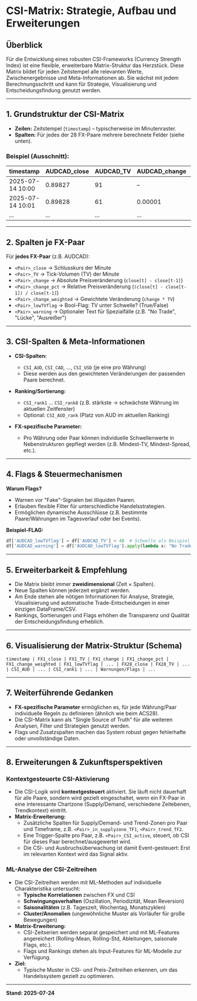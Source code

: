 # CSI-Matrix: Strategie, Aufbau und Erweiterungen

## Überblick

Für die Entwicklung eines robusten CSI-Frameworks (Currency Strength Index) ist eine flexible, erweiterbare Matrix-Struktur das Herzstück. Diese Matrix bildet für jeden Zeitstempel alle relevanten Werte, Zwischenergebnisse und Meta-Informationen ab. Sie wächst mit jedem Berechnungsschritt und kann für Strategie, Visualisierung und Entscheidungsfindung genutzt werden.

---

## 1. Grundstruktur der CSI-Matrix

- **Zeilen:** Zeitstempel (`timestamp`) – typischerweise im Minutenraster.
- **Spalten:** Für jedes der 28 FX-Paare mehrere berechnete Felder (siehe unten).

### Beispiel (Ausschnitt):

| timestamp           | AUDCAD_close | AUDCAD_TV | AUDCAD_change | AUDCAD_change_pct | AUDCAD_change_weighted | ... | EURUSD_close | EURUSD_TV | ... |
|---------------------|--------------|-----------|---------------|-------------------|------------------------|-----|--------------|-----------|-----|
| 2025-07-14 10:00    | 0.89827      | 91        |       –       |        –          |        –               | ... |   ...        | ...       | ... |
| 2025-07-14 10:01    | 0.89828      | 61        |   0.00001     |      0.0011%      |   0.00061              | ... |   ...        | ...       | ... |
| ...                 | ...          | ...       |   ...         |    ...            |    ...                 | ... |   ...        | ...       | ... |

---

## 2. Spalten je FX-Paar

Für **jedes FX-Paar** (z.B. AUDCAD):

- `<Pair>_close`             → Schlusskurs der Minute
- `<Pair>_TV`                → Tick-Volumen (TV) der Minute
- `<Pair>_change`            → Absolute Preisveränderung (`close[t] - close[t-1]`)
- `<Pair>_change_pct`        → Relative Preisveränderung (`(close[t] - close[t-1]) / close[t-1]`)
- `<Pair>_change_weighted`   → Gewichtete Veränderung (`change * TV`)
- `<Pair>_lowTVflag`         → Bool-Flag: TV unter Schwelle? (True/False)
- `<Pair>_warning`           → Optionaler Text für Spezialfälle (z.B. "No Trade", "Lücke", "Ausreißer")

---

## 3. CSI-Spalten & Meta-Informationen

- **CSI-Spalten:**  
  - `CSI_AUD`, `CSI_CAD`, ..., `CSI_USD` (je eine pro Währung)
  - Diese werden aus den gewichteten Veränderungen der passenden Paare berechnet.

- **Ranking/Sortierung:**  
  - `CSI_rank1` ... `CSI_rank8` (z.B. stärkste → schwächste Währung im aktuellen Zeitfenster)
  - Optional: `CSI_AUD_rank` (Platz von AUD im aktuellen Ranking)

- **FX-spezifische Parameter:**  
  - Pro Währung oder Paar können individuelle Schwellenwerte in Nebenstrukturen gepflegt werden (z.B. Mindest-TV, Mindest-Spread, etc.).

---

## 4. Flags & Steuermechanismen

**Warum Flags?**
- Warnen vor "Fake"-Signalen bei illiquiden Paaren.
- Erlauben flexible Filter für unterschiedliche Handelsstrategien.
- Ermöglichen dynamische Ausschlüsse (z.B. bestimmte Paare/Währungen im Tagesverlauf oder bei Events).

**Beispiel-FLAG:**
```python
df['AUDCAD_lowTVflag'] = df['AUDCAD_TV'] < 40  # Schwelle als Beispiel
df['AUDCAD_warning'] = df['AUDCAD_lowTVflag'].apply(lambda x: "No Trade (low TV)" if x else "")
```

---

## 5. Erweiterbarkeit & Empfehlung

- Die Matrix bleibt immer **zweidimensional** (Zeit × Spalten).
- Neue Spalten können jederzeit ergänzt werden.
- Am Ende stehen alle nötigen Informationen für Analyse, Strategie, Visualisierung und automatische Trade-Entscheidungen in einer einzigen DataFrame/CSV.
- Rankings, Sortierungen und Flags erhöhen die Transparenz und Qualität der Entscheidungsfindung erheblich.

---

## 6. Visualisierung der Matrix-Struktur (Schema)

```
timestamp | FX1_close | FX1_TV | FX1_change | FX1_change_pct | FX1_change_weighted | FX1_lowTVflag | ... | FX28_close | FX28_TV | ... | CSI_AUD | ... | CSI_rank1 | ... | Warnungen/Flags | ...
```

---

## 7. Weiterführende Gedanken

- **FX-spezifische Parameter** ermöglichen es, für jede Währung/Paar individuelle Regeln zu definieren (ähnlich wie beim ACS28).
- Die CSI-Matrix kann als "Single Source of Truth" für alle weiteren Analysen, Filter und Strategien genutzt werden.
- Flags und Zusatzspalten machen das System robust gegen fehlerhafte oder unvollständige Daten.

---

## 8. Erweiterungen & Zukunftsperspektiven

### Kontextgesteuerte CSI-Aktivierung

- Die CSI-Logik wird **kontextgesteuert** aktiviert. Sie läuft nicht dauerhaft für alle Paare, sondern wird gezielt eingeschaltet, wenn ein FX-Paar in eine interessante Chartzone (Supply/Demand, verschiedene Zeitebenen, Trendkontext) eintritt.
- **Matrix-Erweiterung:**  
  - Zusätzliche Spalten für Supply/Demand- und Trend-Zonen pro Paar und Timeframe, z.B. `<Pair>_in_supplyzone_TF1`, `<Pair>_trend_TF2`.
  - Eine Trigger-Spalte pro Paar, z.B. `<Pair>_CSI_active`, steuert, ob CSI für dieses Paar berechnet/ausgewertet wird.
  - Die CSI- und Ausbruchsüberwachung ist damit Event-gesteuert: Erst im relevanten Kontext wird das Signal aktiv.

### ML-Analyse der CSI-Zeitreihen

- Die CSI-Zeitreihen werden mit ML-Methoden auf individuelle Charakteristika untersucht:
    - **Typische Korrelationen** zwischen FX und CSI
    - **Schwingungsverhalten** (Oszillation, Periodizität, Mean Reversion)
    - **Saisonalitäten** (z.B. Tageszeit, Wochentag, Monatszyklen)
    - **Cluster/Anomalien** (ungewöhnliche Muster als Vorläufer für große Bewegungen)
- **Matrix-Erweiterung:**  
    - CSI-Zeitserien werden separat gespeichert und mit ML-Features angereichert (Rolling-Mean, Rolling-Std, Ableitungen, saisonale Flags, etc.).
    - Flags und Rankings stehen als Input-Features für ML-Modelle zur Verfügung.
- **Ziel:**  
    - Typische Muster in CSI- und Preis-Zeitreihen erkennen, um das Handelssystem gezielt zu optimieren.

---

**Stand: 2025-07-24**
